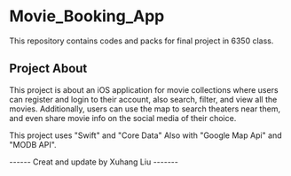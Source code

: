 Movie_Booking_App
=========

This repository contains codes and packs for final project in 6350 class.

## Project About

This project is about an iOS application for movie collections where users can register and login to their account, also search, filter, and view all the movies. Additionally, users can use the map to search theaters near them, and even share movie info on the social media of their choice.

This project uses "Swift" and "Core Data"
Also with "Google Map Api" and "MODB API".



------ Creat and update by Xuhang Liu -------
